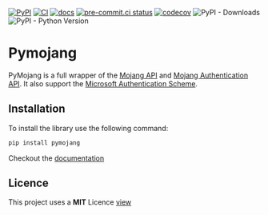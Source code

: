 [![PyPI](https://img.shields.io/pypi/v/pymojang)](https://pypi.org/project/pymojang/)
[![CI](https://github.com/Lucino772/pymojang/actions/workflows/ci.yml/badge.svg)](https://github.com/Lucino772/pymojang/actions/workflows/ci.yml)
[![docs](https://github.com/Lucino772/pymojang/actions/workflows/deploy-docs.yml/badge.svg)](https://github.com/Lucino772/pymojang/actions/workflows/deploy-docs.yml)
[![pre-commit.ci status](https://results.pre-commit.ci/badge/github/Lucino772/pymojang/main.svg)](https://results.pre-commit.ci/latest/github/Lucino772/pymojang/main)
[![codecov](https://codecov.io/gh/Lucino772/pymojang/branch/main/graph/badge.svg?token=5Q6PRUXL4T)](https://codecov.io/gh/Lucino772/pymojang)
![PyPI - Downloads](https://img.shields.io/pypi/dm/pymojang)
![PyPI - Python Version](https://img.shields.io/pypi/pyversions/pymojang)

# Pymojang
PyMojang is a full wrapper of the [Mojang API](https://wiki.vg/Mojang_API) and [Mojang Authentication API](https://wiki.vg/Authentication).
It also support the [Microsoft Authentication Scheme](https://wiki.vg/Microsoft_Authentication_Scheme).

## Installation

To install the library use the following command:

```bash
pip install pymojang
```

Checkout the [documentation](https://lucino772.github.io/pymojang/)

## Licence
This project uses a
**MIT** Licence [view](https://github.com/Lucino772/pymojang/blob/main/LICENSE)
